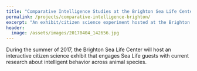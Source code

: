 ```yaml
---
title: "Comparative Intelligence Studies at the Brighton Sea Life Center"
permalink: /projects/comparative-intelligence-brighton/
excerpt: "An exhibit/citizen science experiment hosted at the Brighton Sea Life Center, July-August 2017."
header:
  image: /assets/images/20170404_142656.jpg
---
```


During the summer of 2017, the Brighton Sea Life Center will host an interactive citizen science exhibit that engages Sea Life guests with current research about intelligent behavior across animal species. 
